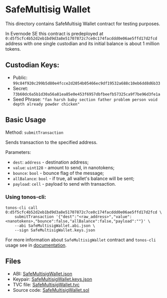 # SafeMultisig Wallet

This directory contains SafeMultisig Wallet contract for testing purposes.

In Evernode SE this contract is predeployed at `0:d5f5cfc4b52d2eb1bd9d3a8e51707872c7ce0c174facddd0e06ae5ffd17d2fcd` address 
with one single custodian and its initial balance is about 1 million tokens. 

## Custodian Keys:
* Public: `99c84f920c299b5d80e4fcce2d2054b05466ec9df19532a688c10eb6dd8d6b33`
* Secret: `73b60dc6a5b1d30a56a81ea85e0e453f6957dbfbeefb57325ca9f7be96d3fe1a`
* Seed Phrase: `"fan harsh baby section father problem person void depth already powder chicken"`


## Basic Usage
Method: `submitTransaction`

Sends transaction to the specified address.

Parameters: 
* `dest`: `address` - destination address;
* `value`: `uint128` - amount to send, in nanotokens;
* `bounce`: `bool` - bounce flag of the message;
* `allBalance`: `bool` - if true, all wallet's balance will be sent;
* `payload`: `cell` - payload to send with transaction.

### Using tonos-cli:
```commandline
tonos-cli call 0:d5f5cfc4b52d2eb1bd9d3a8e51707872c7ce0c174facddd0e06ae5ffd17d2fcd \
    submitTransaction '{"dest":"<raw_address>","value":<nanotokens>,"bounce":false,"allBalance":false,"payload":""}' \
    --abi SafeMultisigWallet.abi.json \
    --sign SafeMultisigWallet.keys.json  
```

For more information about `SafeMultisigWallet` contract and `tonos-cli` usage see in 
[documentation](https://docs.ton.dev/86757ecb2/p/94921e-multisignature-wallet-management-in-tonos-cli).

## Files
* ABI: [SafeMultisigWallet.json](SafeMultisigWallet.abi.json)
* Keypair: [SafeMultisigWallet.keys.json](SafeMultisigWallet.keys.json)
* TVC file: [SafeMultisigWallet.tvc](SafeMultisigWallet.tvc)
* Source code: [SafeMultisigWallet.sol](SafeMultisigWallet.sol)